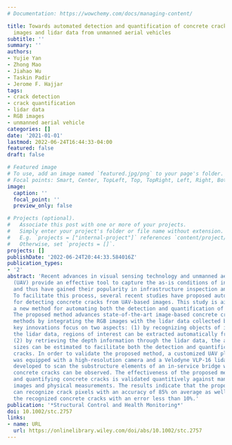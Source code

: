 ```yaml
---
# Documentation: https://wowchemy.com/docs/managing-content/

title: Towards automated detection and quantification of concrete cracks using integrated
  images and lidar data from unmanned aerial vehicles
subtitle: ''
summary: ''
authors:
- Yujie Yan
- Zhong Mao
- Jiahao Wu
- Taskin Padir
- Jerome F. Hajjar
tags:
- crack detection
- crack quantification
- lidar data
- RGB images
- unmanned aerial vehicle
categories: []
date: '2021-01-01'
lastmod: 2022-06-24T16:44:33-04:00
featured: false
draft: false

# Featured image
# To use, add an image named `featured.jpg/png` to your page's folder.
# Focal points: Smart, Center, TopLeft, Top, TopRight, Left, Right, BottomLeft, Bottom, BottomRight.
image:
  caption: ''
  focal_point: ''
  preview_only: false

# Projects (optional).
#   Associate this post with one or more of your projects.
#   Simply enter your project's folder or file name without extension.
#   E.g. `projects = ["internal-project"]` references `content/project/deep-learning/index.md`.
#   Otherwise, set `projects = []`.
projects: []
publishDate: '2022-06-24T20:44:33.584016Z'
publication_types:
- '2'
abstract: 'Recent advances in visual sensing technology and unmanned aerial vehicle
  (UAV) provide an effective tool to capture the as-is conditions of infrastructure
  and thus have gained their popularity in infrastructure inspection and documentation.
  To facilitate this process, several recent studies have proposed automated methods
  for detecting concrete cracks from UAV-based images. This study is aimed at proposing
  a new method for automating both the detection and quantification of concrete cracks.
  The proposed method advances state-of-the-art image-based concrete crack detection
  methods by integrating the RGB images with the lidar data collected by UAV. The
  key innovations focus on two aspects: (1) by recognizing objects of interest in
  the lidar data, regions of interest can be extracted automatically from the images;
  (2) by retrieving the depth information through the lidar data, the actual pixel
  sizes can be estimated to facilitate both the detection and quantification of concrete
  cracks. In order to validate the proposed method, a customized UAV platform that
  was equipped with a high-resolution camera and a Velodyne VLP-16 lidar scanner was
  developed to scan the substructure elements of an in-service bridge where multiple
  concrete cracks can be observed. The effectiveness of the proposed method in recognizing
  and quantifying concrete cracks is validated quantitively against manually annotated
  images and physical measurements. The results indicate that the proposed approach
  can recognize crack pixels with an accuracy of 85% on average as well as quantify
  the recognized concrete cracks with an error less than 10%.'
publication: '*Structural Control and Health Monitoring*'
doi: 10.1002/stc.2757
links:
- name: URL
  url: https://onlinelibrary.wiley.com/doi/abs/10.1002/stc.2757
---
```

